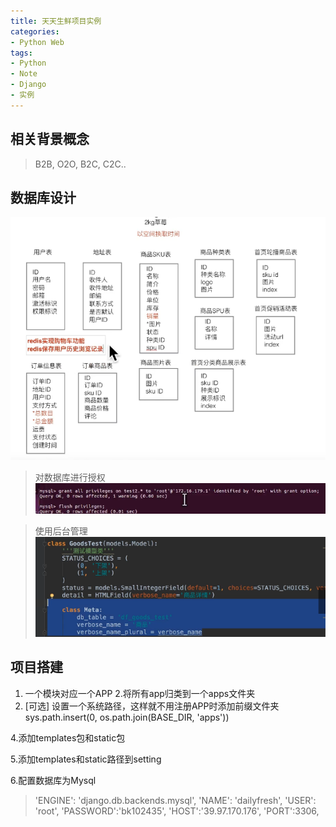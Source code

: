 ```yaml
---
title: 天天生鲜项目实例
categories:
- Python Web
tags: 
- Python
- Note
- Django
- 实例
---
```


## 相关背景概念

> B2B, O2O, B2C, C2C..

## 数据库设计
![enter description here](./images/1573441070020.png)

> 对数据库进行授权
> ![enter description here](./images/1573442010455.png)

> 使用后台管理
>![enter description here](./images/1573442404015.png)


## 项目搭建

1. 一个模块对应一个APP
2.将所有app归类到一个apps文件夹
3. \[可选\]  设置一个系统路径，这样就不用注册APP时添加前缀文件夹
	sys.path.insert(0, os.path.join(BASE_DIR, 'apps'))
	
4.添加templates包和static包

5.添加templates和static路径到setting

6.配置数据库为Mysql

>   'ENGINE': 'django.db.backends.mysql',
        'NAME': 'dailyfresh',
        'USER': 'root',
        'PASSWORD':'bk102435',
        'HOST':'39.97.170.176',
        'PORT':3306,
	


	
	
	 
